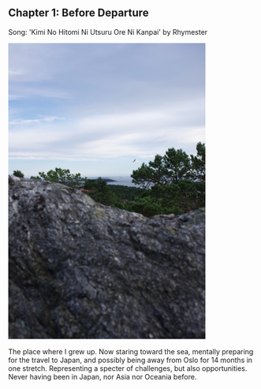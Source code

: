 ## Chapter 1: Before Departure

Song: 'Kimi No Hitomi Ni Utsuru Ore Ni Kanpai' by Rhymester

<img src="../../images/countries/norway/before_departure.jpg" alt="Moment of reflection, a few weeks before departure" title="Before Departure" style="width: 80%; max-width: 400px;" />

The place where I grew up. Now staring toward the sea, mentally preparing for the travel to Japan, and possibly being away from Oslo for 14 months in one stretch. Representing a specter of challenges, but also opportunities. Never having been in Japan, nor Asia nor Oceania before.

